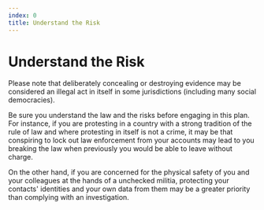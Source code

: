 ```yaml
---
index: 0
title: Understand the Risk
---
```

# Understand the Risk

Please note that deliberately concealing or destroying evidence may be considered an illegal act in itself in some jurisdictions (including many social democracies).

Be sure you understand the law and the risks before engaging in this plan. For instance, if you are protesting in a country with a strong tradition of the rule of law and where protesting in itself is not a crime, it may be that conspiring to lock out law enforcement from your accounts may lead to you breaking the law when previously you would be able to leave without charge.

On the other hand, if you are concerned for the physical safety of you and your colleagues at the hands of a unchecked militia, protecting your contacts' identities and your own data from them may be a greater priority than complying with an investigation.